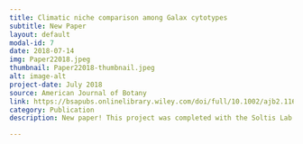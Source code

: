 ```yaml
---
title: Climatic niche comparison among Galax cytotypes
subtitle: New Paper
layout: default
modal-id: 7
date: 2018-07-14
img: Paper22018.jpeg
thumbnail: Paper22018-thumbnail.jpeg
alt: image-alt
project-date: July 2018
source: American Journal of Botany
link: https://bsapubs.onlinelibrary.wiley.com/doi/full/10.1002/ajb2.1161
category: Publication
description: New paper! This project was completed with the Soltis Lab and D. Blaine Marchant during a mini-REU in Summer 2017. This project investigated niche divergence among ploidal levels in a classic autopolyploid system, <i>Galax urceolata</i>. 

---
```


